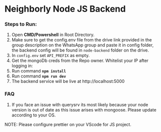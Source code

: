 # Neighborly Node JS Backend

### Steps to Run:

1. Open **CMD/Powershell** in Root Directory.
2. Make sure to get the config.env file from the drive link provided in the group description on the WhatsApp group and paste it in config folder, the backend config will be found in `node-backend` folder on the drive.
3. In `config.env` set `API_PREFIX` as empty.
4. Get the mongoDb creds from the Repo owner. Whitelist your IP after logging in:
5. Run command **`npm install`**
6. Run command **`npm run dev`**
7. The backend service will be live at http://localhost:5000

### FAQ

1. If you face an issue with querysrv its most likely because your node version is out of date as this issue arises with mongoose. Please update according to your OS.

NOTE: Please configure prettier on your VScode for JS project.
